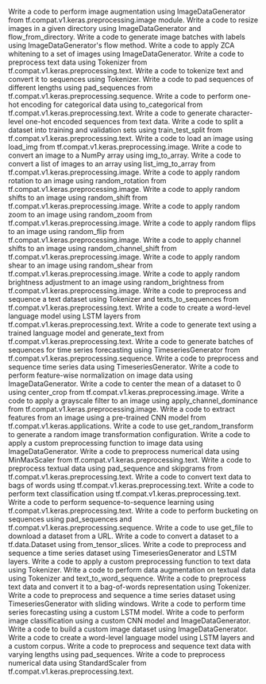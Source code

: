 Write a code to perform image augmentation using ImageDataGenerator from tf.compat.v1.keras.preprocessing.image module.
Write a code to resize images in a given directory using ImageDataGenerator and flow_from_directory.
Write a code to generate image batches with labels using ImageDataGenerator's flow method.
Write a code to apply ZCA whitening to a set of images using ImageDataGenerator.
Write a code to preprocess text data using Tokenizer from tf.compat.v1.keras.preprocessing.text.
Write a code to tokenize text and convert it to sequences using Tokenizer.
Write a code to pad sequences of different lengths using pad_sequences from tf.compat.v1.keras.preprocessing.sequence.
Write a code to perform one-hot encoding for categorical data using to_categorical from tf.compat.v1.keras.preprocessing.text.
Write a code to generate character-level one-hot encoded sequences from text data.
Write a code to split a dataset into training and validation sets using train_test_split from tf.compat.v1.keras.preprocessing.text.
Write a code to load an image using load_img from tf.compat.v1.keras.preprocessing.image.
Write a code to convert an image to a NumPy array using img_to_array.
Write a code to convert a list of images to an array using list_img_to_array from tf.compat.v1.keras.preprocessing.image.
Write a code to apply random rotation to an image using random_rotation from tf.compat.v1.keras.preprocessing.image.
Write a code to apply random shifts to an image using random_shift from tf.compat.v1.keras.preprocessing.image.
Write a code to apply random zoom to an image using random_zoom from tf.compat.v1.keras.preprocessing.image.
Write a code to apply random flips to an image using random_flip from tf.compat.v1.keras.preprocessing.image.
Write a code to apply channel shifts to an image using random_channel_shift from tf.compat.v1.keras.preprocessing.image.
Write a code to apply random shear to an image using random_shear from tf.compat.v1.keras.preprocessing.image.
Write a code to apply random brightness adjustment to an image using random_brightness from tf.compat.v1.keras.preprocessing.image.
Write a code to preprocess and sequence a text dataset using Tokenizer and texts_to_sequences from tf.compat.v1.keras.preprocessing.text.
Write a code to create a word-level language model using LSTM layers from tf.compat.v1.keras.preprocessing.text.
Write a code to generate text using a trained language model and generate_text from tf.compat.v1.keras.preprocessing.text.
Write a code to generate batches of sequences for time series forecasting using TimeseriesGenerator from tf.compat.v1.keras.preprocessing.sequence.
Write a code to preprocess and sequence time series data using TimeseriesGenerator.
Write a code to perform feature-wise normalization on image data using ImageDataGenerator.
Write a code to center the mean of a dataset to 0 using center_crop from tf.compat.v1.keras.preprocessing.image.
Write a code to apply a grayscale filter to an image using apply_channel_dominance from tf.compat.v1.keras.preprocessing.image.
Write a code to extract features from an image using a pre-trained CNN model from tf.compat.v1.keras.applications.
Write a code to use get_random_transform to generate a random image transformation configuration.
Write a code to apply a custom preprocessing function to image data using ImageDataGenerator.
Write a code to preprocess numerical data using MinMaxScaler from tf.compat.v1.keras.preprocessing.text.
Write a code to preprocess textual data using pad_sequence and skipgrams from tf.compat.v1.keras.preprocessing.text.
Write a code to convert text data to bags of words using tf.compat.v1.keras.preprocessing.text.
Write a code to perform text classification using tf.compat.v1.keras.preprocessing.text.
Write a code to perform sequence-to-sequence learning using tf.compat.v1.keras.preprocessing.text.
Write a code to perform bucketing on sequences using pad_sequences and tf.compat.v1.keras.preprocessing.sequence.
Write a code to use get_file to download a dataset from a URL.
Write a code to convert a dataset to a tf.data.Dataset using from_tensor_slices.
Write a code to preprocess and sequence a time series dataset using TimeseriesGenerator and LSTM layers.
Write a code to apply a custom preprocessing function to text data using Tokenizer.
Write a code to perform data augmentation on textual data using Tokenizer and text_to_word_sequence.
Write a code to preprocess text data and convert it to a bag-of-words representation using Tokenizer.
Write a code to preprocess and sequence a time series dataset using TimeseriesGenerator with sliding windows.
Write a code to perform time series forecasting using a custom LSTM model.
Write a code to perform image classification using a custom CNN model and ImageDataGenerator.
Write a code to build a custom image dataset using ImageDataGenerator.
Write a code to create a word-level language model using LSTM layers and a custom corpus.
Write a code to preprocess and sequence text data with varying lengths using pad_sequences.
Write a code to preprocess numerical data using StandardScaler from tf.compat.v1.keras.preprocessing.text.